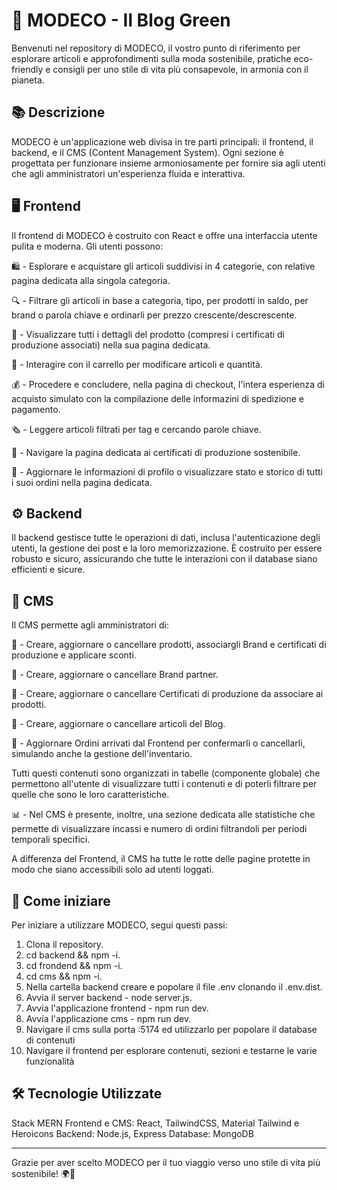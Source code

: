 # 🌿 MODECO - Il Blog Green

Benvenuti nel repository di MODECO, il vostro punto di riferimento per esplorare articoli e approfondimenti sulla moda sostenibile, pratiche eco-friendly e consigli per uno stile di vita più consapevole, in armonia con il pianeta.



## 📚 Descrizione

MODECO è un'applicazione web divisa in tre parti principali: il frontend, il backend, e il CMS (Content Management System). Ogni sezione è progettata per funzionare insieme armoniosamente per fornire sia agli utenti che agli amministratori un'esperienza fluida e interattiva.



## 🖥️ Frontend

Il frontend di MODECO è costruito con React e offre una interfaccia utente pulita e moderna. Gli utenti possono:

🛍️ - Esplorare e acquistare gli articoli suddivisi in 4 categorie, con relative pagina dedicata alla singola categoria.

🔍 - Filtrare gli articoli in base a categoria, tipo, per prodotti in saldo, per brand o parola chiave e ordinarli per prezzo crescente/descrescente.

🧾 - Visualizzare tutti i dettagli del prodotto (compresi i certificati di produzione associati) nella sua pagina dedicata.

🛒 - Interagire con il carrello per modificare articoli e quantità.

💰 - Procedere e concludere, nella pagina di checkout, l'intera esperienza di acquisto simulato con la compilazione delle informazini di spedizione e pagamento.

🗞️ - Leggere articoli filtrati per tag e cercando parole chiave.

🔖 - Navigare la pagina dedicata ai certificati di produzione sostenibile.

📝 - Aggiornare le informazioni di profilo o visualizzare stato e storico di tutti i suoi ordini nella pagina dedicata.



## ⚙️ Backend

Il backend gestisce tutte le operazioni di dati, inclusa l'autenticazione degli utenti, la gestione dei post e la loro memorizzazione. È costruito per essere robusto e sicuro, assicurando che tutte le interazioni con il database siano efficienti e sicure.



## 📝 CMS

Il CMS permette agli amministratori di:

👕 - Creare, aggiornare o cancellare prodotti, associargli Brand e certificati di produzione e applicare sconti.

💎 - Creare, aggiornare o cancellare Brand partner.

🔖 - Creare, aggiornare o cancellare Certificati di produzione da associare ai prodotti.

📰 - Creare, aggiornare o cancellare articoli del Blog.

🚛 - Aggiornare Ordini arrivati dal Frontend per confermarli o cancellarli, simulando anche la gestione dell'inventario.

Tutti questi contenuti sono organizzati in tabelle (componente globale) che permettono all'utente di visualizzare tutti i contenuti e di poterli filtrare per quelle che sono le loro caratteristiche.

📊 - Nel CMS è presente, inoltre, una sezione dedicata alle statistiche che permette di visualizzare incassi e numero di ordini filtrandoli per periodi temporali specifici.

A differenza del Frontend, il CMS ha tutte le rotte delle pagine protette in modo che siano accessibili solo ad utenti loggati.



## 🚀 Come iniziare

Per iniziare a utilizzare MODECO, segui questi passi:
1. Clona il repository.
2. cd backend && npm -i.
3. cd frondend && npm -i.
4. cd cms && npm -i.
5. Nella cartella backend creare e popolare il file .env clonando il .env.dist.
6. Avvia il server backend - node server.js.
7. Avvia l'applicazione frontend - npm run dev.
8. Avvia l'applicazione cms - npm run dev.
9. Navigare il cms sulla porta :5174 ed utilizzarlo per popolare il database di contenuti
10. Navigare il frontend per esplorare contenuti, sezioni e testarne le varie funzionalità



## 🛠 Tecnologie Utilizzate

Stack MERN
Frontend e CMS: React, TailwindCSS, Material Tailwind e Heroicons
Backend: Node.js, Express
Database: MongoDB


---
Grazie per aver scelto MODECO per il tuo viaggio verso uno stile di vita più sostenibile! 🌍💚